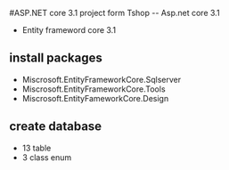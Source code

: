 #ASP.NET core 3.1 project form Tshop
-- Asp.net core 3.1
- Entity frameword core 3.1
## install packages
- Miscrosoft.EntityFrameworkCore.Sqlserver
- Miscrosoft.EntityFrameworkCore.Tools
- Miscrosoft.EntityFameworkCore.Design
## create database 
- 13 table 
- 3 class enum